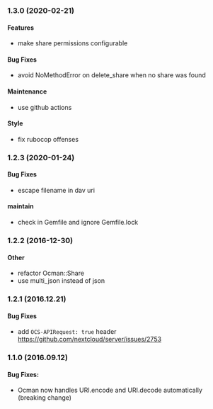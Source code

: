 <a name="1.3.0"></a>
### 1.3.0 (2020-02-21)

#### Features

* make share permissions configurable

#### Bug Fixes

* avoid NoMethodError on delete_share when no share was found

#### Maintenance

* use github actions

#### Style

* fix rubocop offenses

<a name="1.2.3"></a>
### 1.2.3 (2020-01-24)

#### Bug Fixes

* escape filename in dav uri

#### maintain

* check in Gemfile and ignore Gemfile.lock

<a name="1.2.2"></a>
### 1.2.2 (2016-12-30)

#### Other

* refactor Ocman::Share
* use multi_json instead of json

<a name="1.2.1"></a>
### 1.2.1 (2016.12.21)

#### Bug Fixes 

* add `OCS-APIRequest: true` header https://github.com/nextcloud/server/issues/2753

<a name="1.1.0"></a>
### 1.1.0 (2016.09.12)

#### Bug Fixes:

* Ocman now handles URI.encode and URI.decode automatically (breaking change)
